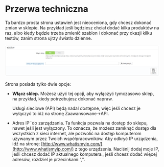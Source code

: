 # Przerwa techniczna

Ta bardzo prosta strona ustawień jest nieoceniona, gdy chcesz dokonać zmian w sklepie. Na przykład jeśli będziesz chciał dodać kilka produktów na raz, albo kiedy będzie trzeba zmienić szablon i dokonać przy okazji kilku testów, zanim strona ujrzy światło dzienne.

![](../../../.gitbook/assets/30245425.png)

Strona posiada tylko dwie opcje:

*   **Włącz sklep.** Możesz użyć tej opcji, aby wyłączyć tymczasowo sklep, na przykład, kiedy potrzebujesz dokonać napraw.

    Usługi sieciowe (API) będą nadal dostępne, więc jeśli chcesz je wyłączyć to idź na stronę Zaawansowane->API.
* Adres IP¨do zarządzania. Ta funkcja pozwala na dostęp do sklepu, nawet jeśli jest wyłączony. To oznacza, że możesz zamknąć dostęp dla wszystkich z sieci internet, ale pozwolić na dostęp komputerom używanym przez Twoich współpracowników. Aby odkryć IP urządzenia, idź na stronę: [http://www.whatismyip.com/](http://www.whatismyip.com/) z tego urządzenia. Naciśnij dodaj moje IP, jeśli chcesz dodać IP aktualnego komputera., jeśli chcesz dodać więcej adresów, rozdziel je przecinkami ",".
